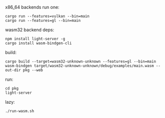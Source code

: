 x86_64 backends
run one:
```
cargo run --features=vulkan --bin=main
cargo run --features=gl --bin=main
```

wasm32 backend
deps:
```
npm install light-server -g
cargo install wasm-bindgen-cli
```
build:
```
cargo build --target=wasm32-unknown-unknown --features=gl --bin=main
wasm-bindgen target/wasm32-unknown-unknown/debug/examples/main.wasm --out-dir pkg --web
```
run:
```
cd pkg
light-server
```
lazy:
```
./run-wasm.sh
```